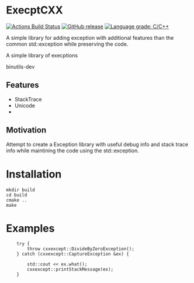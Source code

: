 # ExecptCXX 
[![Actions Build Status](https://github.com/voldien/execptcxx/workflows/execptcxx/badge.svg?branch=master)](https://github.com/voldien/execptcxx/actions)
[![GitHub release](https://img.shields.io/github/release/voldien/execptcxx.svg)](https://github.com/voldien/execptcxx/releases)
[![Language grade: C/C++](https://img.shields.io/lgtm/grade/cpp/g/voldien/execptcxx.svg?logo=lgtm&logoWidth=18)](https://lgtm.com/projects/g/voldien/execptcxx/context:cpp)

A simple library for adding exception with additional features than the common std::exception while preserving the code.

A simple library of execptions

binutils-dev

## Features

* StackTrace
* Unicode
* 

## Motivation
Attempt to create a Exception library with useful debug info and stack trace info while maintining the code using the std::exception.


# Installation

```
mkdir build
cd build
cmake ..
make
```

# Examples

```
	try {
		throw cxxexcept::DivideByZeroException();
	} catch (cxxexcept::CaptureException &ex) {

		std::cout << ex.what();
		cxxexcept::printStackMessage(ex);
	}

```